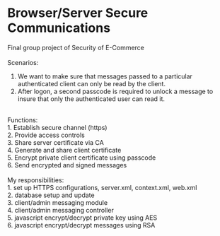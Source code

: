 # Browser/Server Secure Communications
Final group project of Security of E-Commerce<br />
<br />
Scenarios:<br />
1. We want to make sure that messages passed to a particular authenticated client can only be read by the client.<br />
2. After logon, a second passcode is required to unlock a message to insure that only the authenticated user can read it.<br />
<br />
Functions:<br />
1. Establish secure channel (https)<br />
2. Provide access controls<br />
3. Share server certificate via CA<br />
4. Generate and share client certificate<br />
5. Encrypt private client certificate using passcode<br />
6. Send encrypted and signed messages<br />
<br />
My responsibilities:<br />
1. set up HTTPS configurations, server.xml, context.xml, web.xml<br />
2. database setup and update<br />
3. client/admin messaging module<br />
4. client/admin messaging controller<br />
5. javascript encrypt/decrypt private key using AES<br />
6. javascript encrypt/decrypt messages using RSA<br />

